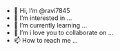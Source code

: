 - 👋 Hi, I’m @ravi7845
- 👀 I’m interested in ...
- 🌱 I’m currently learning ...
- 💞️ I’m i love you to collaborate on ...
- 📫 How to reach me ...

<!---
ravi7845/ravi7845 is a ✨ special ✨ repository because its `README.md` (this file) appears on your GitHub profile.
You can click the Preview link to take a look at your changes.
--->

